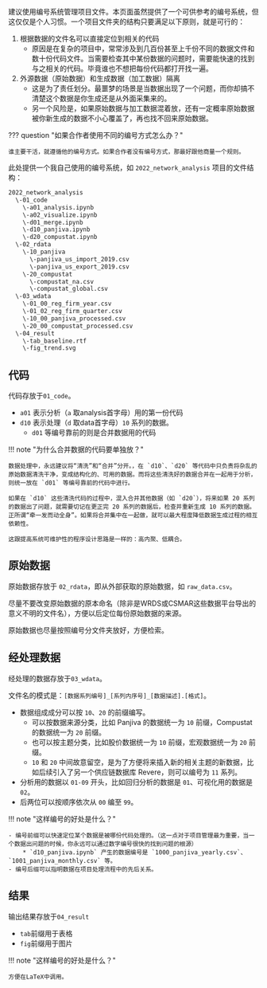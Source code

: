 建议使用编号系统管理项目文件。本页面虽然提供了一个可供参考的编号系统，但这仅仅是个人习惯。一个项目文件夹的结构只要满足以下原则，就是可行的：

1. 根据数据的文件名可以直接定位到相关的代码
	* 原因是在复杂的项目中，常常涉及到几百份甚至上千份不同的数据文件和数十份代码文件。当需要检查其中某份数据的问题时，需要能快速的找到与之相关的代码。毕竟谁也不想把每份代码都打开找一遍。
2. 外源数据（原始数据）和生成数据（加工数据）隔离
	* 这是为了责任划分。最噩梦的场景是当数据出现了一个问题，而你却搞不清楚这个数据是你生成还是从外面采集来的。
	* 另一个风险是，如果原始数据与加工数据混着放，还有一定概率原始数据被你新生成的数据不小心覆盖了，再也找不回来原始数据。

??? question "如果合作者使用不同的编号方式怎么办？"

	谁主要干活，就遵循他的编号方式。如果合作者没有编号方式，那最好跟他商量一个规则。


此处提供一个我自己使用的编号系统，如 `2022_network_analysis` 项目的文件结构：

```bash
2022_network_analysis
  \-01_code
  	\-a01_analysis.ipynb
  	\-a02_visualize.ipynb
	\-d01_merge.ipynb
  	\-d10_panjiva.ipynb
	\-d20_compustat.ipynb
  \-02_rdata
    \-10_panjiva
	  \-panjiva_us_import_2019.csv
	  \-panjiva_us_export_2019.csv
	\-20_compustat
	  \-compustat_na.csv
	  \-compustat_global.csv
  \-03_wdata
  	\-01_00_reg_firm_year.csv
	\-01_02_reg_firm_quarter.csv
  	\-10_00_panjiva_processed.csv
  	\-20_00_compustat_processed.csv
  \-04_result
  	\-tab_baseline.rtf
  	\-fig_trend.svg
```

## 代码

代码存放于`01_code`。

- `a01` 表示分析（`a` 取analysis首字母）用的第一份代码
- `d10` 表示处理（`d` 取data首字母）`10` 系列的数据。
	* `d01` 等编号靠前的则是合并数据用的代码

!!! note "为什么合并数据的代码要单独放？"

	数据处理中，永远建议将“清洗”和“合并”分开。，在 `d10`、`d20` 等代码中只负责将杂乱的原始数据清洗干净，变成结构化的、可用的数据。而将这些清洗好的数据合并在一起用于分析，则统一放在 `d01` 等编号靠前的代码中进行。

	如果在 `d10` 这些清洗代码的过程中，混入合并其他数据（如 `d20`），将来如果 20 系列的数据出了问题，就需要切记在更正完 20 系列的数据后，检查并重新生成 10 系列的数据。正所谓“牵一发而动全身”。如果将合并集中在一起做，就可以最大程度降低数据生成过程的相互依赖性。

	这跟提高系统可维护性的程序设计思路是一样的：高内聚、低耦合。

## 原始数据

原始数据存放于 `02_rdata`，即从外部获取的原始数据，如 `raw_data.csv`。

尽量不要改变原始数据的原本命名（除非是WRDS或CSMAR这些数据平台导出的意义不明的文件名），方便以后定位每份原始数据的来源。

原始数据也尽量按照编号分文件夹放好，方便检索。

## 经处理数据

经处理的数据存放于`03_wdata`。

文件名的模式是：`[数据系列编号]_[系列内序号]_[数据描述].[格式]`。

- 数据组成成分可以按 `10`、`20` 的前缀编写。
	* 可以按数据来源分类，比如 Panjiva 的数据统一为 `10` 前缀，Compustat 的数据统一为 `20` 前缀。
	* 也可以按主题分类，比如股价数据统一为 `10` 前缀，宏观数据统一为 `20` 前缀。
	* `10` 和 `20` 中间故意留空，是为了方便将来插入新的相关主题的新数据，比如后续引入了另一个供应链数据库 Revere，则可以编号为 `11` 系列。
- 分析用的数据以 `01-09` 开头，比如回归分析的数据是 `01`、可视化用的数据是 `02`。
- 后两位可以按顺序依次从 `00` 编至 `99`。

!!! note "这样编号的好处是什么？"

	- 编号前缀可以快速定位某个数据是被哪份代码处理的。（这一点对于项目管理最为重要，当一个数据出问题的时候，你永远可以通过数字编号很快的找到问题的根源）
		* `d10_panjiva.ipynb` 产生的数据编号是 `1000_panjiva_yearly.csv`、`1001_panjiva_monthly.csv` 等。
	- 编号后缀可以指明数据在项目处理流程中的先后关系。

## 结果

输出结果存放于`04_result`

- `tab`前缀用于表格
- `fig`前缀用于图片

!!! note "这样编号的好处是什么？"

	方便在LaTeX中调用。